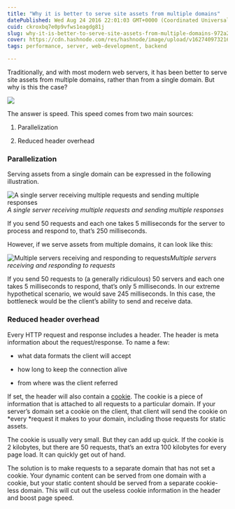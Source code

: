 ```yaml
---
title: "Why it is better to serve site assets from multiple domains"
datePublished: Wed Aug 24 2016 22:01:03 GMT+0000 (Coordinated Universal Time)
cuid: ckroxbq7e0p9vfws1eagdg81j
slug: why-it-is-better-to-serve-site-assets-from-multiple-domains-972a2bf69d71
cover: https://cdn.hashnode.com/res/hashnode/image/upload/v1627409732161/Hx-CSRt2L0.jpeg
tags: performance, server, web-development, backend

---
```



Traditionally, and with most modern web servers, it has been better to serve site assets from multiple domains, rather than from a single domain. But why is this the case?

![](https://cdn.hashnode.com/res/hashnode/image/upload/v1627409727370/-VFvMiPmN.jpeg)

The answer is speed. This speed comes from two main sources:

1. Parallelization

1. Reduced header overhead

### Parallelization

Serving assets from a single domain can be expressed in the following illustration.

![A single server receiving multiple requests and sending multiple responses](https://cdn.hashnode.com/res/hashnode/image/upload/v1627409729015/ANf2OkX3Z.png)*A single server receiving multiple requests and sending multiple responses*

If you send 50 requests and each one takes 5 milliseconds for the server to process and respond to, that’s 250 milliseconds.

However, if we serve assets from multiple domains, it can look like this:

![Multiple servers receiving and responding to requests](https://cdn.hashnode.com/res/hashnode/image/upload/v1627409730517/8mBpezBD6L.png)*Multiple servers receiving and responding to requests*

If you send 50 requests to (a generally ridiculous) 50 servers and each one takes 5 milliseconds to respond, that’s only 5 milliseconds. In our extreme hypothetical scenario, we would save 245 milliseconds. In this case, the bottleneck would be the client’s ability to send and receive data.

### Reduced header overhead

Every HTTP request and response includes a header. The header is meta information about the request/response. To name a few:

* what data formats the client will accept

* how long to keep the connection alive

* from where was the client referred

If set, the header will also contain a [cookie](https://en.wikipedia.org/wiki/HTTP_cookie). The cookie is a piece of information that is attached to all requests to a particular domain. If your server’s domain set a cookie on the client, that client will send the cookie on *every *request it makes to your domain, including those requests for static assets.

The cookie is usually very small. But they can add up quick. If the cookie is 2 kilobytes, but there are 50 requests, that’s an extra 100 kilobytes for every page load. It can quickly get out of hand.

The solution is to make requests to a separate domain that has not set a cookie. Your dynamic content can be served from one domain with a cookie, but your static content should be served from a separate cookie-less domain. This will cut out the useless cookie information in the header and boost page speed.